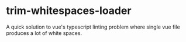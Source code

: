 # trim-whitespaces-loader
A quick solution to vue's typescript linting problem where single vue file produces a lot of white spaces.
